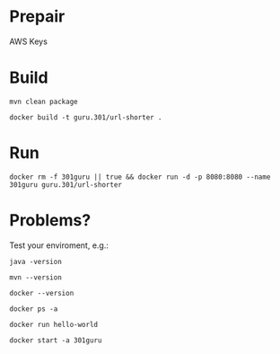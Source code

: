 
# Prepair
AWS Keys

# Build
```console
mvn clean package

docker build -t guru.301/url-shorter .
```


# Run
```console
docker rm -f 301guru || true && docker run -d -p 8080:8080 --name 301guru guru.301/url-shorter
```


# Problems?
Test your enviroment, e.g.:

```console
java -version
```

```console
mvn --version
```

```console
docker --version
```

```console
docker ps -a
```

```console
docker run hello-world
```

```console
docker start -a 301guru
```
